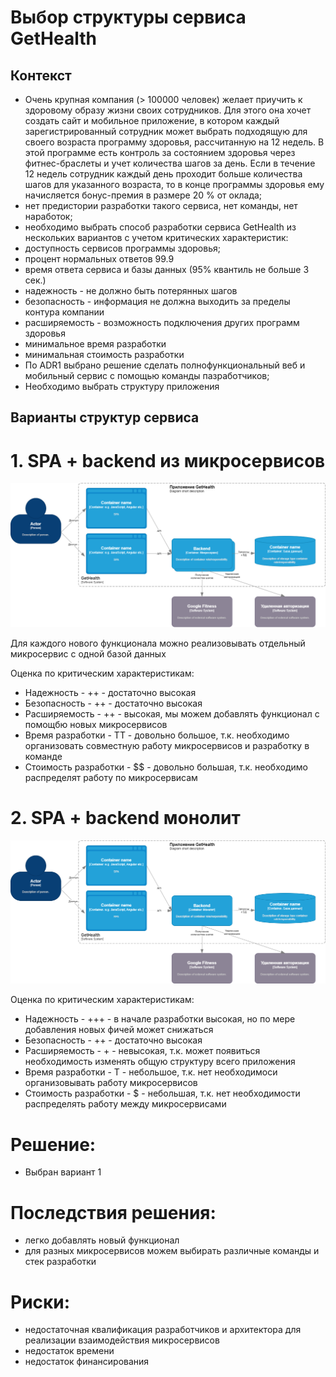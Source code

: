 # Выбор структуры сервиса GetHealth
## Контекст

- Очень крупная компания (> 100000 человек) желает приучить к здоровому образу жизни своих сотрудников. Для этого она хочет создать сайт и мобильное приложение, в котором каждый зарегистрированный сотрудник может выбрать подходящую для своего возраста программу здоровья, рассчитанную на 12 недель. В этой программе есть контроль за состоянием здоровья через фитнес-браслеты и учет количества шагов за день. Если в течение 12 недель сотрудник каждый день проходит больше количества шагов для указанного возраста, то в конце программы здоровья ему начисляется бонус-премия в размере 20 % от оклада;
- нет предистории разработки такого сервиса, нет команды, нет наработок;
- необходимо выбрать способ разработки сервиса GetHealth из нескольких вариантов с учетом критических характеристик:
 - доступность сервисов программы здоровья;
  - процент нормальных ответов 99.9
  - время ответа сервиса и базы данных (95% квантиль не больше 3 сек.)
  - надежность - не должно быть потерянных шагов
  - безопасность - информация не должна выходить за пределы контура компании
  - расширяемость - возможность подключения других программ здоровья
  - минимальное время разработки
  - минимальная стоимость разработки
- По ADR1 выбрано решение сделать полнофункциональный веб и мобильный сервис с помощью команды пазработчиков;
- Необходимо выбрать структуру приложения


## Варианты структур сервиса

# 1. SPA + backend из микросервисов
<!--! [Схема SPA+ backend из микросервисов](https://drive.google.com/file/d/1Zpvxtvm-3rxlneZeTXMFNW0gwnMRPGnw/view?usp=drive_link)-->
![Схема SPA+ backend из микросервисов](images/Struct1.png)
<!--<img align="left" width="400" height="350" src="https://drive.google.com/uc?export=view&id=<1Zpvxtvm-3rxlneZeTXMFNW0gwnMRPGnw>">-->

Для каждого нового функционала можно реализовывать отдельный микросервис с одной базой данных

Оценка по критическим характеристикам:
- Надежность - ++ - достаточно высокая
- Безопасность - ++ - достаточно высокая 
- Расширяемость - ++ - высокая, мы можем добавлять функционал с помощбю новых микросервисов
- Время разработки - TT - довольно большое, т.к. необходимо организовать совместную работу микросервисов и разработку в команде
- Стоимость разработки - $$ - довольно большая, т.к. необходимо распределят работу по микросервисам


# 2. SPA + backend монолит
<!--! [Схема SPA+ backend монолит](https://drive.google.com/file/d/1w5GHJkxO-hkcGFf5Oi0OtgMJCxB4RZe0/view?usp=share_link)-->
![Схема SPA+ backend монолит](images/Struct2.png)

Оценка по критическим характеристикам:
- Надежность - +++ - в начале разработки высокая, но по мере добавления новых фичей может снижаться
- Безопасность - ++ - достаточно высокая 
- Расширяемость - + - невысокая, т.к. может появиться необходимость изменять общую структуру всего приложения
- Время разработки - T - небольшое, т.к. нет необходимоси организовывать работу микросервисов
- Стоимость разработки - $ - небольшая, т.к. нет необходимости распределять работу между микросервисами

# Решение:
- Выбран вариант 1
 
# Последствия решения:

- легко добавлять новый функционал
- для разных микросервисов можем выбирать различные команды и стек разработки 

# Риски:
- недостаточная квалификация разработчиков и архитектора для реализации взаимодействия микросервисов
- недостаток времени
- недостаток финансирования
